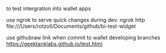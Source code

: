 to test intergration into wallet apps

use ngrok to serve quick changes during dev:
ngrok http file:///Users/rotzoll/Documents/github/bi-test-widget

use githubraw link when commit to wallet developing branches
https://geektanklabs.github.io/test.html